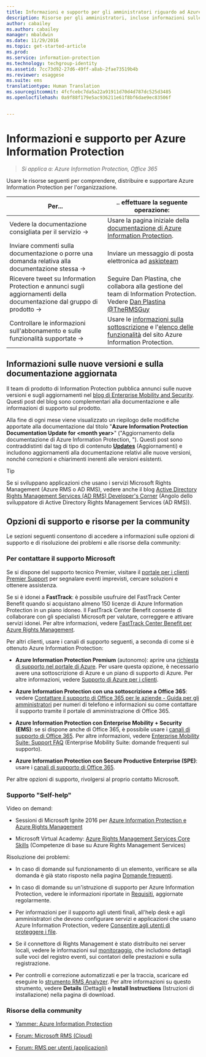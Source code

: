 ```yaml
---
title: Informazioni e supporto per gli amministratori riguardo ad Azure Information Protection | Azure Information Protection
description: Risorse per gli amministratori, incluse informazioni sulle nuove versioni, opzioni di supporto e istruzioni su come contattare Microsoft per segnalare un problema.
author: cabailey
ms.author: cabailey
manager: mbaldwin
ms.date: 11/29/2016
ms.topic: get-started-article
ms.prod: 
ms.service: information-protection
ms.technology: techgroup-identity
ms.assetid: 7cc73d92-27d6-49ff-a8ab-2fae73519b4b
ms.reviewer: esaggese
ms.suite: ems
translationtype: Human Translation
ms.sourcegitcommit: 4fcfcebc7da5a22a91911d70d4d787dc525d3485
ms.openlocfilehash: 0a9f88f179e5ac936211e61f8bf6dae9ec83506f


---
```


# <a name="information-and-support-for-azure-information-protection"></a>Informazioni e supporto per Azure Information Protection

>*Si applica a: Azure Information Protection, Office 365*

Usare le risorse seguenti per comprendere, distribuire e supportare Azure Information Protection per l'organizzazione.

|Per...|.. effettuare la seguente operazione:|
|----------------|---------------|
|Vedere la documentazione consigliata per il servizio →|Usare la pagina iniziale della [documentazione di Azure Information Protection](https://docs.microsoft.com/information-protection/).|
|Inviare commenti sulla documentazione o porre una domanda relativa alla documentazione stessa →|Inviare un messaggio di posta elettronica ad [askipteam](mailto:%20askipteam@microsoft.com?subject=Documentation%20feedback)|
|Ricevere tweet su Information Protection e annunci sugli aggiornamenti della documentazione dal gruppo di prodotto →|Seguire Dan Plastina, che collabora alla gestione del team di Information Protection. Vedere [Dan Plastina @TheRMSGuy](https://twitter.com/TheRMSGuy)|
|Controllare le informazioni sull'abbonamento e sulle funzionalità supportate →|Usare le [informazioni sulla sottoscrizione](https://www.microsoft.com/en-us/cloud-platform/azure-information-protection-pricing) e l'[elenco delle funzionalità](https://www.microsoft.com/en-us/cloud-platform/azure-information-protection-features) del sito Azure Information Protection.|


## <a name="information-about-new-releases-and-updated-documentation"></a>Informazioni sulle nuove versioni e sulla documentazione aggiornata
Il team di prodotto di Information Protection pubblica annunci sulle nuove versioni e sugli aggiornamenti nel [blog di Enterprise Mobility and Security](https://blogs.technet.microsoft.com/enterprisemobility/?product=azure-information-protection,azure-rights-management-services). Questi post del blog sono complementari alla documentazione e alle informazioni di supporto sul prodotto.

Alla fine di ogni mese viene visualizzato un riepilogo delle modifiche apportate alla documentazione dal titolo "**Azure Information Protection Documentation Update for \<month year>**" ("Aggiornamento della documentazione di Azure Information Protection, <mese anno>"). Questi post sono contraddistinti dal tag di tipo di contenuto [**Updates**](https://blogs.technet.microsoft.com/enterprisemobility/?product=azure-information-protection,azure-rights-management-services&content-type=updates) (Aggiornamenti) e includono aggiornamenti alla documentazione relativi alle nuove versioni, nonché correzioni e chiarimenti inerenti alle versioni esistenti.

> [!TIP]
> Se si sviluppano applicazioni che usano i servizi Microsoft Rights Management (Azure RMS o AD RMS), vedere anche il blog [Active Directory Rights Management Services (AD RMS) Developer's Corner](https://blogs.msdn.microsoft.com/rms/) (Angolo dello sviluppatore di Active Directory Rights Management Services (AD RMS)).

## <a name="support-options-and-community-resources"></a>Opzioni di supporto e risorse per la community
Le sezioni seguenti consentono di accedere a informazioni sulle opzioni di supporto e di risoluzione dei problemi e alle risorse della community:

### <a name="to-contact-microsoft-support"></a>Per contattare il supporto Microsoft

Se si dispone del supporto tecnico Premier, visitare il [portale per i clienti Premier Support](https://premier.microsoft.com/) per segnalare eventi imprevisti, cercare soluzioni e ottenere assistenza.

Se si è idonei a **FastTrack**: è possibile usufruire del FastTrack Center Benefit quando si acquistano almeno 150 licenze di Azure Information Protection in un piano idoneo. Il FastTrack Center Benefit consente di collaborare con gli specialisti Microsoft per valutare, correggere e attivare servizi idonei. Per altre informazioni, vedere [FastTrack Center Benefit per Azure Rights Management](https://technet.microsoft.com/library/mt607025.aspx).

Per altri clienti, usare i canali di supporto seguenti, a seconda di come si è ottenuto Azure Information Protection:

- **Azure Information Protection Premium** (autonomo): aprire una [richiesta di supporto nel portale di Azure](https://portal.azure.com/#blade/Microsoft_Azure_Support/HelpAndSupportBlade). Per usare questa opzione, è necessario avere una sottoscrizione di Azure e un piano di supporto di Azure. Per altre informazioni, vedere [Supporto di Azure per i clienti](https://azure.microsoft.com/support/plans/). 

- **Azure Information Protection con una sottoscrizione a Office 365**: vedere [Contattare il supporto di Office 365 per le aziende - Guida per gli amministratori](https://support.office.com/article/Contact-Office-365-for-business-support-Admin-Help-32a17ca7-6fa0-4870-8a8d-e25ba4ccfd4b) per numeri di telefono e informazioni su come contattare il supporto tramite il portale di amministrazione di Office 365. 

- **Azure Information Protection con Enterprise Mobility + Security (EMS)**: se si dispone anche di Office 365, è possibile usare i [canali di supporto di Office 365](https://support.office.com/article/Contact-Office-365-for-business-support-Admin-Help-32a17ca7-6fa0-4870-8a8d-e25ba4ccfd4b). Per altre informazioni, vedere [Enterprise Mobility Suite: Support FAQ](https://technet.microsoft.com/dn932057.aspx) (Enterprise Mobility Suite: domande frequenti sul supporto).

- **Azure Information Protection con Secure Productive Enterprise (SPE)**: usare i [canali di supporto di Office 365](https://support.office.com/article/Contact-Office-365-for-business-support-Admin-Help-32a17ca7-6fa0-4870-8a8d-e25ba4ccfd4b).

Per altre opzioni di supporto, rivolgersi al proprio contatto Microsoft. 

### <a name="self-help"></a>Supporto "Self-help"

Video on demand:

- Sessioni di Microsoft Ignite 2016 per [Azure Information Protection e Azure Rights Management](https://myignite.microsoft.com/videos?f=%5B%7B%22name%22:%22Azure%20Rights%20Management%22,%22facetName%22:%22products%22%7D,%7B%22name%22:%22Azure%20Information%20Protection%22,%22facetName%22:%22products%22%7D%5D)

- Microsoft Virtual Academy: [Azure Rights Management Services Core Skills](https://mva.microsoft.com/en-us/training-courses/azure-rights-management-services-core-skills-10500?l=QLoxMwuCB_1805094681) (Competenze di base su Azure Rights Management Services)

Risoluzione dei problemi:

- In caso di domande sul funzionamento di un elemento, verificare se alla domanda è già stato risposto nella pagina [Domande frequenti](faqs.md).

- In caso di domande su un'istruzione di supporto per Azure Information Protection, vedere le informazioni riportate in [Requisiti](requirements-azure-rms.md), aggiornate regolarmente.

- Per informazioni per il supporto agli utenti finali, all'help desk e agli amministratori che devono configurare servizi e applicazioni che usano Azure Information Protection, vedere [Consentire agli utenti di proteggere i file](../deploy-use/help-users.md).

- Se il connettore di Rights Management è stato distribuito nei server locali, vedere le informazioni sul [monitoraggio](../deploy-use/monitor-rms-connector.md), che includono dettagli sulle voci del registro eventi, sui contatori delle prestazioni e sulla registrazione.

- Per controlli e correzione automatizzati e per la traccia, scaricare ed eseguire lo [strumento RMS Analyzer](http://www.microsoft.com/en-us/download/details.aspx?id=46437). Per altre informazioni su questo strumento, vedere **Details** (Dettagli) e **Install Instructions** (Istruzioni di installazione) nella pagina di download. 

### <a name="community-resources"></a>Risorse della community

-   [Yammer: Azure Information Protection](https://www.yammer.com/AskIPTeam)

-   [Forum: Microsoft RMS (Cloud)](https://social.technet.microsoft.com/Forums/en-US/home?forum=rmscloud)

-   [Forum: RMS per utenti (applicazioni)](https://social.technet.microsoft.com/Forums/en-US/home?forum=rmsapps)




<!--HONumber=Dec16_HO1-->


